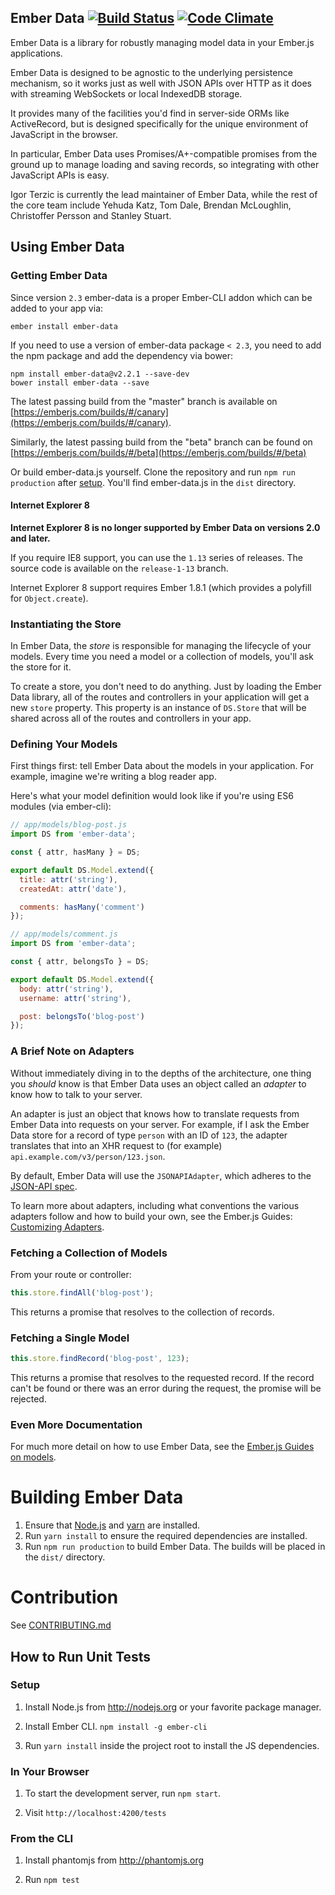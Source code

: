 ## Ember Data [![Build Status](https://secure.travis-ci.org/emberjs/data.svg?branch=master)](http://travis-ci.org/emberjs/data) [![Code Climate](https://codeclimate.com/github/emberjs/data/badges/gpa.svg)](https://codeclimate.com/github/emberjs/data)

Ember Data is a library for robustly managing model data in your
Ember.js applications.

Ember Data is designed to be agnostic to the underlying persistence
mechanism, so it works just as well with JSON APIs over HTTP as it does
with streaming WebSockets or local IndexedDB storage.

It provides many of the facilities you'd find in server-side ORMs like
ActiveRecord, but is designed specifically for the unique environment of
JavaScript in the browser.

In particular, Ember Data uses Promises/A+-compatible promises from the
ground up to manage loading and saving records, so integrating with
other JavaScript APIs is easy.

Igor Terzic is currently the lead maintainer of Ember Data, while the rest
of the core team include Yehuda Katz, Tom Dale, Brendan McLoughlin,
Christoffer Persson and Stanley Stuart.

## Using Ember Data

### Getting Ember Data

Since version `2.3` ember-data is a proper Ember-CLI addon which can be added
to your app via:

```no-highlight
ember install ember-data
```

If you need to use a version of ember-data package `< 2.3`, you need to add the
npm package and add the dependency via bower:

```no-highlight
npm install ember-data@v2.2.1 --save-dev
bower install ember-data --save
```

The latest passing build from the "master" branch is available on
[https://emberjs.com/builds/#/canary](https://emberjs.com/builds/#/canary).

Similarly, the latest passing build from the "beta" branch can be found
on [https://emberjs.com/builds/#/beta](https://emberjs.com/builds/#/beta)

Or build ember-data.js yourself. Clone the repository and run `npm run production`
after [setup](#setup). You'll find ember-data.js in the `dist` directory.

#### Internet Explorer 8

**Internet Explorer 8 is no longer supported by Ember Data on versions
2.0 and later.**

If you require IE8 support, you can use the `1.13` series of releases.
The source code is available on the `release-1-13` branch.

Internet Explorer 8 support requires Ember 1.8.1 (which provides a polyfill for `Object.create`).

### Instantiating the Store

In Ember Data, the _store_ is responsible for managing the lifecycle of
your models. Every time you need a model or a collection of models,
you'll ask the store for it.

To create a store, you don't need to do anything. Just by loading the
Ember Data library, all of the routes and controllers in your
application will get a new `store` property. This property is an
instance of `DS.Store` that will be shared across all of the routes and
controllers in your app.

### Defining Your Models

First things first: tell Ember Data about the models in your
application. For example, imagine we're writing a blog reader app.

Here's what your model definition would look like if you're using
ES6 modules (via ember-cli):

```js
// app/models/blog-post.js
import DS from 'ember-data';

const { attr, hasMany } = DS;

export default DS.Model.extend({
  title: attr('string'),
  createdAt: attr('date'),

  comments: hasMany('comment')
});

// app/models/comment.js
import DS from 'ember-data';

const { attr, belongsTo } = DS;

export default DS.Model.extend({
  body: attr('string'),
  username: attr('string'),

  post: belongsTo('blog-post')
});
```

### A Brief Note on Adapters

Without immediately diving in to the depths of the architecture, one
thing you _should_ know is that Ember Data uses an object called an
_adapter_ to know how to talk to your server.

An adapter is just an object that knows how to translate requests from
Ember Data into requests on your server. For example, if I ask the Ember
Data store for a record of type `person` with an ID of `123`, the
adapter translates that into an XHR request to (for example)
`api.example.com/v3/person/123.json`.

By default, Ember Data will use the `JSONAPIAdapter`, which adheres to the [JSON-API spec](http://jsonapi.org/).

To learn more about adapters, including what conventions the
various adapters follow and how to build your own, see the Ember.js
Guides: [Customizing Adapters](https://guides.emberjs.com/release/models/customizing-adapters/).

### Fetching a Collection of Models

From your route or controller:

```js
this.store.findAll('blog-post');
```

This returns a promise that resolves to the collection of records.

### Fetching a Single Model

```js
this.store.findRecord('blog-post', 123);
```

This returns a promise that resolves to the requested record. If the
record can't be found or there was an error during the request, the
promise will be rejected.

### Even More Documentation

For much more detail on how to use Ember Data, see the [Ember.js Guides
on models](https://emberjs.com/guides/models/).

# Building Ember Data

1. Ensure that [Node.js](http://nodejs.org/) and [yarn](https://yarnpkg.com/en/docs/install) are installed.
2. Run `yarn install` to ensure the required dependencies are installed.
3. Run `npm run production` to build Ember Data. The builds will be placed in the `dist/` directory.

# Contribution

See [CONTRIBUTING.md](https://github.com/emberjs/data/blob/master/CONTRIBUTING.md)

## How to Run Unit Tests

### Setup

1. Install Node.js from http://nodejs.org or your favorite package manager.

2. Install Ember CLI. `npm install -g ember-cli`

3. Run `yarn install` inside the project root to install the JS dependencies.

### In Your Browser

1. To start the development server, run `npm start`.

2. Visit `http://localhost:4200/tests`

### From the CLI

1. Install phantomjs from http://phantomjs.org

2. Run `npm test`
